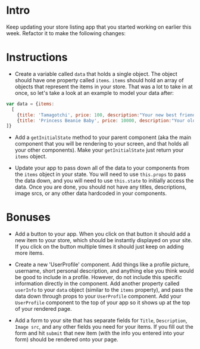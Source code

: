 # Intro
Keep updating your store listing app that you started working on earlier this week. Refactor it to make the following changes:

# Instructions
- Create a variable called `data` that holds a single object. The object should have one property called `items`. `items` should hold an array of objects that represent the items in your store. That was a lot to take in at once, so let's take a look at an example to model your data after:

```js
var data = {items:
  [
    {title: 'Tamagotchi', price: 100, description:"Your new best friend", img: 'http://www.musthavetoy.com/wp-content/uploads/tamagotchi4_small.jpg', featured: true, new: true},
    {title: 'Princess Beanie Baby', price: 10000, description:"Your old best friend", img: 'http://www.tycollector.com/the-scoop/scoop-images/princess-history.jpg', featured: false, new: true}
]}
```

- Add a `getInitialState` method to your parent component (aka the main component that you will be rendering to your screen, and that holds all your other components). Make your `getInitialState` just return your `items` object.

- Update your app to pass down all of the data to your components from the `items` object in your state. You will need to use `this.props` to pass the data down, and you  will need to use `this.state` to initially access the data. Once you are done, you should not have any titles, descriptions, image srcs, or any other data hardcoded in your components.

# Bonuses
- Add a button to your app. When you click on that button it should add a new item to your store, which should be instantly displayed on your site. If you click on the button multiple times it should just keep on adding more items.

- Create a new 'UserProfile' component. Add things like a profile picture, username, short personal description, and anything else you think would be good to include in a profile. However, do not include this specific information directly in the component. Add another property called `userInfo` to your `data` object (similar to the `items` property), and pass the data down through props to your `UserProfile` component. Add your `UserProfile` component to the top of your app so it shows up at the top of your rendered page.  

- Add a form to your site that has separate fields for `Title`, `Description`, `Image src`, and any other fields you need for your items. If you fill out the form and hit `submit` that new item (with the info you entered into your form) should be rendered onto your page.
